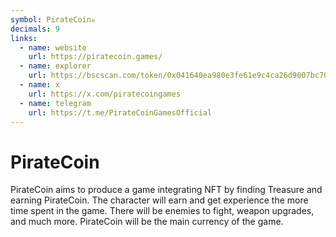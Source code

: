 ```yaml
---
symbol: PirateCoin☠
decimals: 9
links:
  - name: website
    url: https://piratecoin.games/
  - name: explorer
    url: https://bscscan.com/token/0x041640ea980e3fe61e9c4ca26d9007bc70094c15
  - name: x
    url: https://x.com/piratecoingames
  - name: telegram
    url: https://t.me/PirateCoinGamesOfficial
---
```


# PirateCoin

PirateCoin aims to produce a game integrating NFT by finding Treasure and earning PirateCoin. The character will earn and get experience the more time spent in the game. There will be enemies to fight, weapon upgrades, and much more. PirateCoin will be the main currency of the game.

